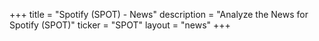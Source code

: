 +++
title = "Spotify (SPOT) - News"
description = "Analyze the News for Spotify (SPOT)"
ticker = "SPOT"
layout = "news"
+++

